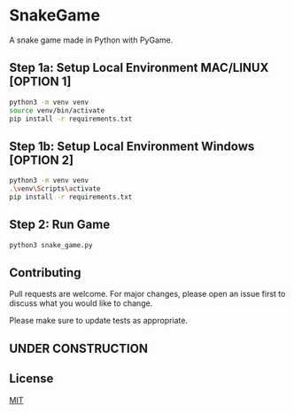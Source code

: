 # SnakeGame
A snake game made in Python with PyGame.

## Step 1a: Setup Local Environment MAC/LINUX [OPTION 1]
```bash
python3 -m venv venv
source venv/bin/activate
pip install -r requirements.txt
```

## Step 1b: Setup Local Environment Windows [OPTION 2]
```bash
python3 -m venv venv
.\venv\Scripts\activate
pip install -r requirements.txt
```

## Step 2: Run Game
```bash
python3 snake_game.py
```

## Contributing
Pull requests are welcome. For major changes, please open an issue first to discuss what you would like to change.

Please make sure to update tests as appropriate.

## UNDER CONSTRUCTION

## License
[MIT](https://raw.githubusercontent.com/kliancombs/SnakeGame/main/LICENSE)